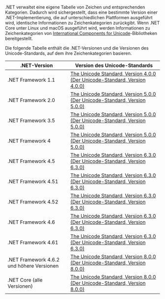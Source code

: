  .NET verwaltet eine eigene Tabelle von Zeichen und entsprechenden Kategorien. Dadurch wird sichergestellt, dass eine bestimmte Version einer .NET-Implementierung, die auf unterschiedlichen Plattformen ausgeführt wird, identische Informationen zu Zeichenkategorien zurückgibt. Wenn .NET Core unter Linux und macOS ausgeführt wird, werden Informationen zu Zeichenkategorien von [International Components for Unicode](http://site.icu-project.org/)-Bibliotheken bereitgestellt.
 
 Die folgende Tabelle enthält die .NET-Versionen und die Versionen des Unicode-Standards, auf dem ihre Zeichenkategorien basieren.   
  
|.NET-Version|Version des Unicode-Standards|  
|----------------------------|-------------------------------------|  
|.NET Framework 1.1|[The Unicode Standard, Version 4.0.0 (Der Unicode-Standard, Version 4.0.0)](https://www.unicode.org/versions/Unicode4.0.0/)|  
|.NET Framework 2.0|[The Unicode Standard, Version 5.0.0 (Der Unicode-Standard, Version 5.0.0)](https://www.unicode.org/versions/Unicode5.0.0)|  
|.NET Framework 3.5|[The Unicode Standard, Version 5.0.0 (Der Unicode-Standard, Version 5.0.0)](https://www.unicode.org/versions/Unicode5.0.0)|  
|.NET Framework 4|[The Unicode Standard, Version 5.0.0 (Der Unicode-Standard, Version 5.0.0)](https://www.unicode.org/versions/Unicode5.0.0)|  
|.NET Framework 4.5|[The Unicode Standard, Version 6.3.0 (Der Unicode-Standard, Version 6.3.0)](https://www.unicode.org/versions/Unicode6.3.0/)|  
|.NET Framework 4.51|[The Unicode Standard, Version 6.3.0 (Der Unicode-Standard, Version 6.3.0)](https://www.unicode.org/versions/Unicode6.3.0/)|  
|.NET Framework 4.52|[The Unicode Standard, Version 6.3.0 (Der Unicode-Standard, Version 6.3.0)](https://www.unicode.org/versions/Unicode6.3.0/)|  
|.NET Framework 4.6|[The Unicode Standard, Version 6.3.0 (Der Unicode-Standard, Version 6.3.0)](https://www.unicode.org/versions/Unicode6.3.0/)|  
|.NET Framework 4.61|[The Unicode Standard, Version 6.3.0 (Der Unicode-Standard, Version 6.3.0)](https://www.unicode.org/versions/Unicode6.3.0/)|  
|.NET Framework 4.6.2 und höhere Versionen|[The Unicode Standard, Version 8.0.0 (Der Unicode-Standard, Version 8.0.0)](https://www.unicode.org/versions/Unicode8.0.0/)|  
|.NET Core (alle Versionen)|[The Unicode Standard, Version 8.0.0 (Der Unicode-Standard, Version 8.0.0)](https://www.unicode.org/versions/Unicode8.0.0/)|
  
